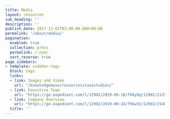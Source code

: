 ```yaml
---
title: Media
layout: resources
sub_heading: ''
description: ''
publish_date: 2017-11-01T03:00:00.000+00:00
permalink: '/about/media/'
pagination: 
  enabled: true
  collection: press
  permalink: /:num/
  sort_reverse: true
page_sidebars:
- template: sidebar-tags
  block: tags
  links:
  - link: Images and Video
    url: "/knowledgebase/resources/casestudies/"
  - link: Executive Team 
    url: "https://go.expedient.com/l/12902/2019-09-18/f88y8q/12902/213575/exp_executive_team.pdf"
  - link: Company Overview
    url: "https://go.expedient.com/l/12902/2019-09-24/f9kw3z/12902/214043/Expedient_CompanyOverview.pdf"
  title: ''
---
```

